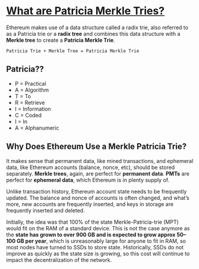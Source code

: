 # [What are Patricia Merkle Tries?](https://docs.alchemy.com/docs/patricia-merkle-tries)
Ethereum makes use of a data structure called a radix trie, also referred to as a Patricia trie or a **radix tree** and combines this data structure with a **Merkle tree** to create a **Patricia Merkle Trie**.

```note
Patricia Trie + Merkle Tree = Patricia Merkle Trie
```

## Patricia??
- P = Practical
- A = Algorithm
- T = To
- R = Retrieve
- I = Information
- C = Coded
- I = In
- A = Alphanumeric

## Why Does Ethereum Use a Merkle Patricia Trie?

It makes sense that permanent data, like mined transactions, and ephemeral data, like Ethereum accounts (balance, nonce, etc), should be stored separately. **Merkle trees**, again, are perfect for **permanent data**. **PMTs** are perfect for **ephemeral data**, which Ethereum is in plenty supply of.

Unlike transaction history, Ethereum account state needs to be frequently updated. The balance and nonce of accounts is often changed, and what’s more, new accounts are frequently inserted, and keys in storage are frequently inserted and deleted.


Initially, the idea was that 100% of the state Merkle-Patricia-trie (MPT) would fit on the RAM of a standard device. This is not the case anymore as the **state has grown to over 900 GB and is expected to grow approx 50–100 GB per year**, which is unreasonably large for anyone to fit in RAM, so most nodes have turned to SSDs to store state. Historically, SSDs do not improve as quickly as the state size is growing, so this cost will continue to impact the decentralization of the network. 